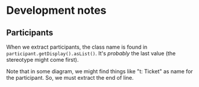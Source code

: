 # Development notes

## Participants

When we extract participants, the class name is found in `participant.getDisplay().asList()`. It's *probably* the last value (the stereotype might come first).

Note that in some diagram, we might find things like "t: Ticket" as name for the participant. So, we must extract the end of line.

